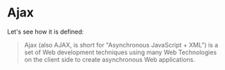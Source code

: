 # Ajax

Let's see how it is defined:
> Ajax (also AJAX, is short for "Asynchronous JavaScript + XML") is a set of Web development techniques using many Web Technologies on the client side to create asynchronous Web applications. 